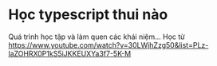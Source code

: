 # Học typescript thui nào

Quá trình học tập và làm quen các khái niệm...
Học từ https://www.youtube.com/watch?v=30LWjhZzg50&list=PLz-laZOHRX0P1kS5iJKKEUXYa3f7-5K-M
